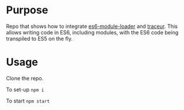 Purpose
=======

Repo that shows how to integrate [es6-module-loader](https://github.com/ModuleLoader/es6-module-loader) and [traceur](https://github.com/google/traceur-compiler).
This allows writing code in ES6, including modules, with the ES6 code being transpiled to ES5 on the fly.

Usage
==========

Clone the repo.

To set-up `npm i`

To start `npm start`